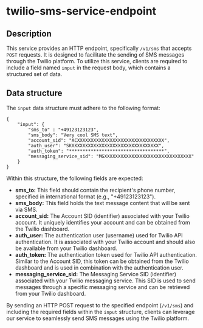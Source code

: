 # twilio-sms-service-endpoint

## Description

This service provides an HTTP endpoint, specifically `/v1/sms` that accepts `POST` requests. It is designed to facilitate the sending of SMS messages through the Twilio platform. To utilize this service, clients are required to include a field named `input` in the request body, which contains a structured set of data.

## Data structure

The `input` data structure must adhere to the following format:

```[json]
{
    "input": {
        "sms_to" : "+49123123123",
        "sms_body": "Very cool SMS text",
        "account_sid": "ACXXXXXXXXXXXXXXXXXXXXXXXXXXXXXXXX",
        "auth_user": "SKXXXXXXXXXXXXXXXXXXXXXXXXXXXXXXXX",
        "auth_token": "***********************************",
        "messaging_service_sid": "MGXXXXXXXXXXXXXXXXXXXXXXXXXXXXXXXX"
    }
}
```
Within this structure, the following fields are expected:

- __sms_to:__ This field should contain the recipient's phone number, specified in international format (e.g., "+49123123123").
- __sms_body:__ This field holds the text message content that will be sent via SMS.
- __account_sid:__ The Account SID (identifier) associated with your Twilio account. It uniquely identifies your account and can be obtained from the Twilio dashboard.
- __auth_user:__ The authentication user (username) used for Twilio API authentication. It is associated with your Twilio account and should also be available from your Twilio dashboard.
- __auth_token:__ The authentication token used for Twilio API authentication. Similar to the Account SID, this token can be obtained from the Twilio dashboard and is used in combination with the authentication user.
- __messaging_service_sid:__ The Messaging Service SID (identifier) associated with your Twilio messaging service. This SID is used to send messages through a specific messaging service and can be retrieved from your Twilio dashboard.

By sending an HTTP POST request to the specified endpoint (`/v1/sms`) and including the required fields within the `input` structure, clients can leverage our service to seamlessly send SMS messages using the Twilio platform.
